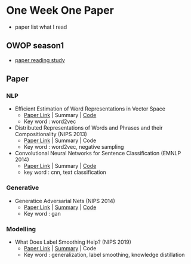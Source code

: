 # One Week One Paper
- paper list what I read

## OWOP season1
- [paper reading study](/OWOP%20season1)

## Paper
### NLP
- Efficient Estimation of Word Representations in Vector Space
  - [Paper Link](https://arxiv.org/abs/1301.3781) | Summary | [Code](/code/gensim%20word2vec,%20doc2vec.ipynb)
  - Key word : word2vec
- Distributed Representations of Words and Phrases and their Compositionality (NIPS 2013)
  - [Paper Link](https://papers.nips.cc/paper/2013/hash/9aa42b31882ec039965f3c4923ce901b-Abstract.html) | Summary | Code
  - Key word : word2vec, negative sampling
- Convolutional Neural Networks for Sentence Classification (EMNLP 2014)
  - [Paper Link](https://www.aclweb.org/anthology/D14-1181/) | Summary | [Code](/code/Convolutional%20Neural%20Networks%20for%20Sentence%20Classification%20(EMNLP%202014))
  - key word : cnn, text classification

### Generative
- Generatice Adversarial Nets (NIPS 2014)
  - [Paper Link](https://papers.nips.cc/paper/2014/hash/5ca3e9b122f61f8f06494c97b1afccf3-Abstract.html) | [Summary](/summary/Generative%20adversarial%20Nets.pdf) | [Code](/code/GAN)
  - Key word : gan

### Modelling
- What Does Label Smoothing Help? (NIPS 2019)
  - [Paper Link](https://papers.nips.cc/paper/2019/hash/f1748d6b0fd9d439f71450117eba2725-Abstract.html) | [Summary](/summary/When%20does%20label%20smoothing%20help.pdf) | Code
  - Key word : generalization, label smoothing, knowledge distillation